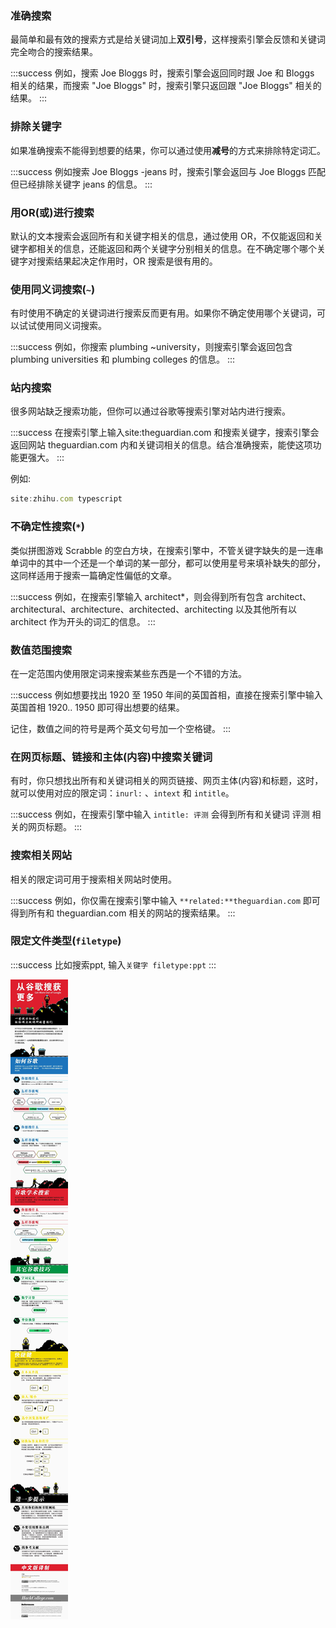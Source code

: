 ### 准确搜索

最简单和最有效的搜索方式是给关键词加上**双引号**，这样搜索引擎会反馈和关键词完全吻合的搜索结果。

:::success
例如，搜索 Joe Bloggs 时，搜索引擎会返回同时跟 Joe 和 Bloggs 相关的结果，而搜索 "Joe Bloggs" 时，搜索引擎只返回跟 "Joe Bloggs" 相关的结果。
:::

### 排除关键字

如果准确搜索不能得到想要的结果，你可以通过使用**减号**的方式来排除特定词汇。

:::success
例如搜索 Joe Bloggs -jeans 时，搜索引擎会返回与 Joe Bloggs 匹配但已经排除关键字 jeans 的信息。
:::

### 用OR(或)进行搜索

默认的文本搜索会返回所有和关键字相关的信息，通过使用 OR，不仅能返回和关键字都相关的信息，还能返回和两个关键字分别相关的信息。在不确定哪个哪个关键字对搜索结果起决定作用时，OR 搜索是很有用的。

### 使用同义词搜索(`~`)

有时使用不确定的关键词进行搜索反而更有用。如果你不确定使用哪个关键词，可以试试使用同义词搜索。

:::success
例如，你搜索 plumbing ~university，则搜索引擎会返回包含 plumbing universities 和 plumbing colleges 的信息。
:::

### 站内搜索

很多网站缺乏搜索功能，但你可以通过谷歌等搜索引擎对站内进行搜索。

:::success
在搜索引擎上输入site:theguardian.com 和搜索关键字，搜索引擎会返回网站 theguardian.com 内和关键词相关的信息。结合准确搜索，能使这项功能更强大。
:::

例如:

```javascript
site:zhihu.com typescript
```

### 不确定性搜索(`*`)

类似拼图游戏 Scrabble 的空白方块，在搜索引擎中，不管关键字缺失的是一连串单词中的其中一个还是一个单词的某一部分，都可以使用星号来填补缺失的部分，这同样适用于搜索一篇确定性偏低的文章。

:::success
例如，在搜索引擎输入 architect*，则会得到所有包含 architect、architectural、architecture、architected、architecting 以及其他所有以architect 作为开头的词汇的信息。
:::

### 数值范围搜索

在一定范围内使用限定词来搜索某些东西是一个不错的方法。

:::success
例如想要找出 1920 至 1950 年间的英国首相，直接在搜索引擎中输入 英国首相 1920.. 1950 即可得出想要的结果。

记住，数值之间的符号是两个英文句号加一个空格键。
:::

### 在网页标题、链接和主体(内容)中搜索关键词

有时，你只想找出所有和关键词相关的网页链接、网页主体(内容)和标题，这时，就可以使用对应的限定词：`inurl:` 、`intext` 和 `intitle`。

:::success
例如，在搜索引擎中输入 `intitle: 评测` 会得到所有和关键词 评测 相关的网页标题。
:::

### 搜索相关网站

相关的限定词可用于搜索相关网站时使用。

:::success
例如，你仅需在搜索引擎中输入 `**related:**theguardian.com` 即可得到所有和 theguardian.com 相关的网站的搜索结果。
:::

### 限定文件类型(`filetype`)

:::success
比如搜索ppt, 输入`关键字 filetype:ppt`
:::

![chrome-search-skill](https://raw.githubusercontent.com/13916253446/assets/master/public/521dfe899ffb54b7a7b3bff076e442e8_r%20(1).2b0avmghlte.jpg)
